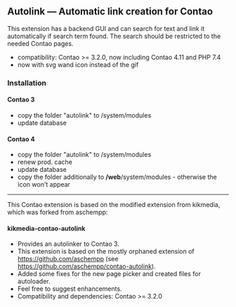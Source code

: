 ## Autolink –– Automatic link creation for Contao
This extension has a backend GUI and can search for text and link it automatically if search term found. The search should be restricted to the needed Contao pages.

* compatibility: Contao >= 3.2.0, now including Contao 4.11 and PHP 7.4
* now with svg wand icon  instead of the gif

### Installation
#### Contao 3
* copy the folder "autolink" to /system/modules
* update database

#### Contao 4
* copy the folder "autolink" to /system/modules
* renew prod. cache
* update database
* copy the folder additionally to **/web**/system/modules - otherwise the icon won't appear

-----

This Contao extension is based on the modified extension from kikmedia, which was forked from aschempp:

#### kikmedia-contao-autolink
* Provides an autolinker to Contao 3.
* This extension is based on the mostly orphaned extension of https://github.com/aschempp (see https://github.com/aschempp/contao-autolink).
* Added some fixes for the new page picker and created files for autoloader.
* Feel free to suggest enhancements.
* Compatibility and dependencies: Contao >= 3.2.0
